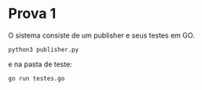 # Prova 1 

O sistema consiste de um publisher e seus testes em GO.

```
python3 publisher.py
```

e na pasta de teste:

```
go run testes.go
```